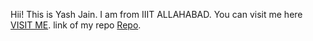 
Hii!
This is Yash Jain.
I am from IIIT ALLAHABAD.
You can visit me here <a href="https://github.com/osho-20">VISIT ME</a>.
link of my repo <a href="https://github.com/osho-20/GoGit">Repo</a>.
